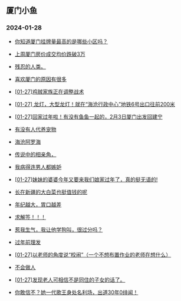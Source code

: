 ## 厦门小鱼 
### 2024-01-28

+ [你知道厦门挂牌量最高的是哪些小区吗？](http://bbs.xmfish.com/read-htm-tid-18141004.html)

+ [上周厦门房价成交均价跌破3万](http://bbs.xmfish.com/read-htm-tid-18141109.html)

+ [残忍的人类。](http://bbs.xmfish.com/read-htm-tid-18141149.html)

+ [喜欢厦门的原因有很多](http://bbs.xmfish.com/read-htm-tid-18141034.html)

+ [[01-27]鸡贼家族正在调整战术](http://bbs.xmfish.com/read-htm-tid-18141128.html)

+ [[01-27] 龙灯，大型龙灯！就在“海沧行政中心”地铁6号出口往前200米](http://bbs.xmfish.com/read-htm-tid-18141103.html)

+ [[01-27]回家过年啦！有没有鱼鱼一起的，2月3日厦门出发回建宁](http://bbs.xmfish.com/read-htm-tid-18141088.html)

+ [有没有人代养宠物](http://bbs.xmfish.com/read-htm-tid-18141176.html)

+ [海沧阿罗海](http://bbs.xmfish.com/read-htm-tid-18141236.html)

+ [传说中的相亲角，](http://bbs.xmfish.com/read-htm-tid-18141251.html)

+ [我病得连男人都嫉妒](http://bbs.xmfish.com/read-htm-tid-18141241.html)

+ [[01-27]妹妹的婆婆今年又要来我们娘家过年了，真的挺无语的!](http://bbs.xmfish.com/read-htm-tid-18141311.html)

+ [长在新疆的大白菜也挺值钱的呢](http://bbs.xmfish.com/read-htm-tid-18141124.html)

+ [年纪越大，胃口越差](http://bbs.xmfish.com/read-htm-tid-18141194.html)

+ [求解签！！！](http://bbs.xmfish.com/read-htm-tid-18141196.html)

+ [惹我生气，我让他学狗叫，很过分吗？](http://bbs.xmfish.com/read-htm-tid-18141261.html)

+ [过年前理发](http://bbs.xmfish.com/read-htm-tid-18141245.html)

+ [[01-27]以老师的角度说“校闹”（一个不想布置作业的老师在想什么）](http://bbs.xmfish.com/read-htm-tid-18141239.html)

+ [不会做人](http://bbs.xmfish.com/read-htm-tid-18141327.html)

+ [[01-27]发现老人可相信不是同住的子女的话了。](http://bbs.xmfish.com/read-htm-tid-18141280.html)

+ [你敢信不？她一代歌王身处名利场，出道30年0绯闻！](http://bbs.xmfish.com/read-htm-tid-18141360.html)

